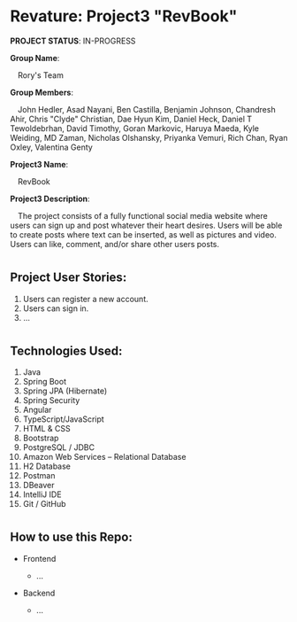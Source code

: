 # Revature: Project3 "RevBook"

<b>PROJECT STATUS</b>: IN-PROGRESS

<b>Group Name</b>:

&emsp;Rory's Team

<b>Group Members</b>:

&emsp;John Hedler, Asad Nayani, Ben Castilla, Benjamin Johnson, Chandresh Ahir, Chris "Clyde" Christian, Dae Hyun Kim, Daniel Heck, Daniel T Tewoldebrhan, David Timothy, Goran Markovic, Haruya Maeda, Kyle Weiding, MD Zaman, Nicholas Olshansky, Priyanka Vemuri, Rich Chan, Ryan Oxley, Valentina Genty

<b>Project3 Name</b>:

&emsp;RevBook

<b>Project3 Description</b>:

&emsp;The project consists of a fully functional social media website where users can sign up and post whatever their heart desires. Users will be able to create posts where text can be inserted, as well as pictures and video. Users can like, comment, and/or share other users posts.

#

## Project User Stories:
1) Users can register a new account.
2) Users can sign in.
3) ...

#

## Technologies Used:
1)	Java
2)	Spring Boot
3)	Spring JPA (Hibernate)
4)	Spring Security
5)	Angular
6)	TypeScript/JavaScript
7)	HTML & CSS
8)	Bootstrap
9)	PostgreSQL / JDBC
10)	Amazon Web Services – Relational Database
11)	H2 Database
12)	Postman
13)	DBeaver
14)	IntelliJ IDE
15)	Git / GitHub

#

## How to use this Repo:

* Frontend

  * ...

* Backend

  * ...
